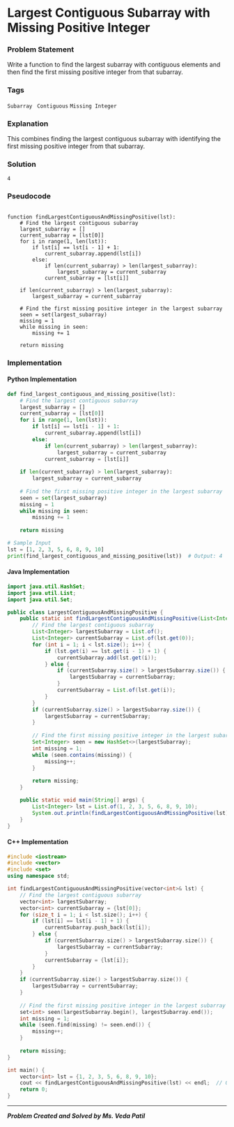 # Largest Contiguous Subarray with Missing Positive Integer
### Problem Statement

Write a function to find the largest subarray with contiguous elements and then find the first missing positive integer from that subarray.

### Tags

```Subarray```  ``` Contiguous```  ```Missing Integer```  

### Explanation
This combines finding the largest contiguous subarray with identifying the first missing positive integer from that subarray.
### Solution
```
4
```
### Pseudocode

```text

function findLargestContiguousAndMissingPositive(lst):
    # Find the largest contiguous subarray
    largest_subarray = []
    current_subarray = [lst[0]]
    for i in range(1, len(lst)):
        if lst[i] == lst[i - 1] + 1:
            current_subarray.append(lst[i])
        else:
            if len(current_subarray) > len(largest_subarray):
                largest_subarray = current_subarray
            current_subarray = [lst[i]]
    
    if len(current_subarray) > len(largest_subarray):
        largest_subarray = current_subarray
    
    # Find the first missing positive integer in the largest subarray
    seen = set(largest_subarray)
    missing = 1
    while missing in seen:
        missing += 1
    
    return missing

```

### Implementation

#### Python Implementation
```python
def find_largest_contiguous_and_missing_positive(lst):
    # Find the largest contiguous subarray
    largest_subarray = []
    current_subarray = [lst[0]]
    for i in range(1, len(lst)):
        if lst[i] == lst[i - 1] + 1:
            current_subarray.append(lst[i])
        else:
            if len(current_subarray) > len(largest_subarray):
                largest_subarray = current_subarray
            current_subarray = [lst[i]]
    
    if len(current_subarray) > len(largest_subarray):
        largest_subarray = current_subarray
    
    # Find the first missing positive integer in the largest subarray
    seen = set(largest_subarray)
    missing = 1
    while missing in seen:
        missing += 1
    
    return missing

# Sample Input
lst = [1, 2, 3, 5, 6, 8, 9, 10]
print(find_largest_contiguous_and_missing_positive(lst))  # Output: 4

```
#### Java Implementation
```java
import java.util.HashSet;
import java.util.List;
import java.util.Set;

public class LargestContiguousAndMissingPositive {
    public static int findLargestContiguousAndMissingPositive(List<Integer> lst) {
        // Find the largest contiguous subarray
        List<Integer> largestSubarray = List.of();
        List<Integer> currentSubarray = List.of(lst.get(0));
        for (int i = 1; i < lst.size(); i++) {
            if (lst.get(i) == lst.get(i - 1) + 1) {
                currentSubarray.add(lst.get(i));
            } else {
                if (currentSubarray.size() > largestSubarray.size()) {
                    largestSubarray = currentSubarray;
                }
                currentSubarray = List.of(lst.get(i));
            }
        }
        if (currentSubarray.size() > largestSubarray.size()) {
            largestSubarray = currentSubarray;
        }
        
        // Find the first missing positive integer in the largest subarray
        Set<Integer> seen = new HashSet<>(largestSubarray);
        int missing = 1;
        while (seen.contains(missing)) {
            missing++;
        }
        
        return missing;
    }

    public static void main(String[] args) {
        List<Integer> lst = List.of(1, 2, 3, 5, 6, 8, 9, 10);
        System.out.println(findLargestContiguousAndMissingPositive(lst));  // Output: 4
    }
}


```
#### C++ Implementation
```cpp
#include <iostream>
#include <vector>
#include <set>
using namespace std;

int findLargestContiguousAndMissingPositive(vector<int>& lst) {
    // Find the largest contiguous subarray
    vector<int> largestSubarray;
    vector<int> currentSubarray = {lst[0]};
    for (size_t i = 1; i < lst.size(); i++) {
        if (lst[i] == lst[i - 1] + 1) {
            currentSubarray.push_back(lst[i]);
        } else {
            if (currentSubarray.size() > largestSubarray.size()) {
                largestSubarray = currentSubarray;
            }
            currentSubarray = {lst[i]};
        }
    }
    if (currentSubarray.size() > largestSubarray.size()) {
        largestSubarray = currentSubarray;
    }
    
    // Find the first missing positive integer in the largest subarray
    set<int> seen(largestSubarray.begin(), largestSubarray.end());
    int missing = 1;
    while (seen.find(missing) != seen.end()) {
        missing++;
    }
    
    return missing;
}

int main() {
    vector<int> lst = {1, 2, 3, 5, 6, 8, 9, 10};
    cout << findLargestContiguousAndMissingPositive(lst) << endl;  // Output: 4
    return 0;
}

```
***
***Problem Created and Solved by Ms. Veda Patil***
